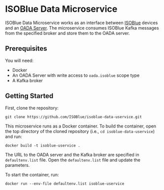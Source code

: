 # ISOBlue Data Microservice

ISOBlue Data Microservice works as an interface between [ISOBlue](https://www.isoblue.org) devices and an [OADA Server](https://github.com/OADA/oada-srvc-docker/).
The microservice consumes ISOBlue Kafka messages from the specified broker and store them to the OADA server.

## Prerequisites

You will need:

* Docker
* An OADA Server with write access to `oada.isoblue` scope type
* A Kafka broker

## Getting Started

First, clone the repository:

``` shell
git clone https://github.com/ISOBlue/isoblue-data-uservice.git
```

This microservice runs as a Docker container. To build the container, open the top directory of the cloned repository (i.e., `cd isoblue-data-uservice`) and run:
``` shell
docker build -t isoblue-uservice .
```

The URL to the OADA server and the Kafka broker are specified in `defaultenv.list` file.
Open the `defaultenv.list` file and update the parameters.

To start the container, run:
``` shell
docker run --env-file defaultenv.list isoblue-uservice
```
